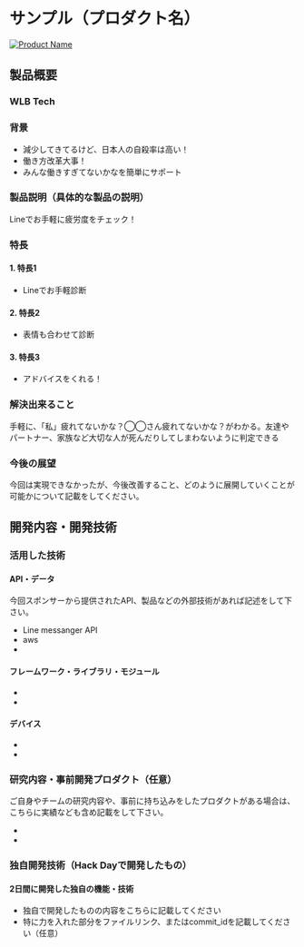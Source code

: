 # サンプル（プロダクト名）

[![Product Name](image.png)](https://www.youtube.com/watch?v=G5rULR53uMk)

## 製品概要
### WLB Tech

### 背景
- 減少してきてるけど、日本人の自殺率は高い！
- 働き方改革大事！
- みんな働きすぎてないかなを簡単にサポート

### 製品説明（具体的な製品の説明）
Lineでお手軽に疲労度をチェック！

### 特長

#### 1. 特長1
- Lineでお手軽診断

#### 2. 特長2
- 表情も合わせて診断

#### 3. 特長3
- アドバイスをくれる！

### 解決出来ること
手軽に、「私」疲れてないかな？◯◯さん疲れてないかな？がわかる。友達やパートナー、家族など大切な人が死んだりしてしまわないように判定できる


### 今後の展望
今回は実現できなかったが、今後改善すること、どのように展開していくことが可能かについて記載をしてください。


## 開発内容・開発技術
### 活用した技術
#### API・データ
今回スポンサーから提供されたAPI、製品などの外部技術があれば記述をして下さい。

* Line messanger API
* aws 
* 

#### フレームワーク・ライブラリ・モジュール
* 
* 

#### デバイス
* 
* 

### 研究内容・事前開発プロダクト（任意）
ご自身やチームの研究内容や、事前に持ち込みをしたプロダクトがある場合は、こちらに実績なども含め記載をして下さい。

* 
* 


### 独自開発技術（Hack Dayで開発したもの）
#### 2日間に開発した独自の機能・技術
* 独自で開発したものの内容をこちらに記載してください
* 特に力を入れた部分をファイルリンク、またはcommit_idを記載してください（任意）
